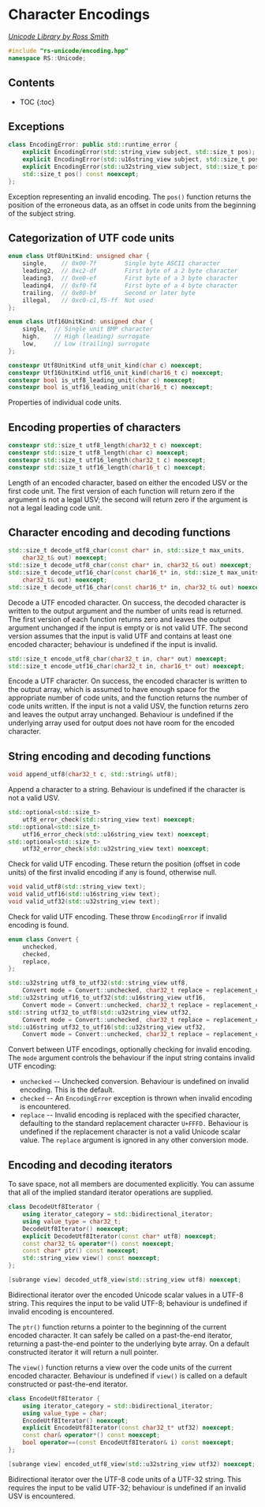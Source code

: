 # Character Encodings

_[Unicode Library by Ross Smith](index.html)_

```c++
#include "rs-unicode/encoding.hpp"
namespace RS::Unicode;
```

## Contents

* TOC
{:toc}

## Exceptions

```c++
class EncodingError: public std::runtime_error {
    explicit EncodingError(std::string_view subject, std::size_t pos);
    explicit EncodingError(std::u16string_view subject, std::size_t pos);
    explicit EncodingError(std::u32string_view subject, std::size_t pos);
    std::size_t pos() const noexcept;
};
```

Exception representing an invalid encoding. The `pos()` function returns the
position of the erroneous data, as an offset in code units from the beginning
of the subject string.

## Categorization of UTF code units

```c++
enum class Utf8UnitKind: unsigned char {
    single,    // 0x00-7f        Single byte ASCII character
    leading2,  // 0xc2-df        First byte of a 2 byte character
    leading3,  // 0xe0-ef        First byte of a 3 byte character
    leading4,  // 0xf0-f4        First byte of a 4 byte character
    trailing,  // 0x80-bf        Second or later byte
    illegal,   // 0xc0-c1,f5-ff  Not used
};

enum class Utf16UnitKind: unsigned char {
    single,  // Single unit BMP character
    high,    // High (leading) surrogate
    low,     // Low (trailing) surrogate
};

constexpr Utf8UnitKind utf8_unit_kind(char c) noexcept;
constexpr Utf16UnitKind utf16_unit_kind(char16_t c) noexcept;
constexpr bool is_utf8_leading_unit(char c) noexcept;
constexpr bool is_utf16_leading_unit(char16_t c) noexcept;
```

Properties of individual code units.

## Encoding properties of characters

```c++
constexpr std::size_t utf8_length(char32_t c) noexcept;
constexpr std::size_t utf8_length(char c) noexcept;
constexpr std::size_t utf16_length(char32_t c) noexcept;
constexpr std::size_t utf16_length(char16_t c) noexcept;
```

Length of an encoded character, based on either the encoded USV or the first
code unit. The first version of each function will return zero if the
argument is not a legal USV; the second will return zero if the argument is
not a legal leading code unit.

## Character encoding and decoding functions

```c++
std::size_t decode_utf8_char(const char* in, std::size_t max_units,
    char32_t& out) noexcept;
std::size_t decode_utf8_char(const char* in, char32_t& out) noexcept;
std::size_t decode_utf16_char(const char16_t* in, std::size_t max_units,
    char32_t& out) noexcept;
std::size_t decode_utf16_char(const char16_t* in, char32_t& out) noexcept;
```

Decode a UTF encoded character. On success, the decoded character is written
to the output argument and the number of units read is returned. The first
version of each function returns zero and leaves the output argument
unchanged if the input is empty or is not valid UTF. The second version
assumes that the input is valid UTF and contains at least one encoded
character; behaviour is undefined if the input is invalid.

```c++
std::size_t encode_utf8_char(char32_t in, char* out) noexcept;
std::size_t encode_utf16_char(char32_t in, char16_t* out) noexcept;
```

Encode a UTF character. On success, the encoded character is written to the
output array, which is assumed to have enough space for the appropriate
number of code units, and the function returns the number of code units
written. If the input is not a valid USV, the function returns zero and
leaves the output array unchanged. Behaviour is undefined if the underlying
array used for output does not have room for the encoded character.

## String encoding and decoding functions

```c++
void append_utf8(char32_t c, std::string& utf8);
```

Append a character to a string. Behaviour is undefined if the character is not
a valid USV.

```c++
std::optional<std::size_t>
    utf8_error_check(std::string_view text) noexcept;
std::optional<std::size_t>
    utf16_error_check(std::u16string_view text) noexcept;
std::optional<std::size_t>
    utf32_error_check(std::u32string_view text) noexcept;
```

Check for valid UTF encoding. These return the position (offset in code units)
of the first invalid encoding if any is found, otherwise null.

```c++
void valid_utf8(std::string_view text);
void valid_utf16(std::u16string_view text);
void valid_utf32(std::u32string_view text);
```

Check for valid UTF encoding. These throw `EncodingError` if invalid encoding
is found.

```c++
enum class Convert {
    unchecked,
    checked,
    replace,
};

std::u32string utf8_to_utf32(std::string_view utf8,
    Convert mode = Convert::unchecked, char32_t replace = replacement_char);
std::u32string utf16_to_utf32(std::u16string_view utf16,
    Convert mode = Convert::unchecked, char32_t replace = replacement_char);
std::string utf32_to_utf8(std::u32string_view utf32,
    Convert mode = Convert::unchecked, char32_t replace = replacement_char);
std::u16string utf32_to_utf16(std::u32string_view utf32,
    Convert mode = Convert::unchecked, char32_t replace = replacement_char);
```

Convert between UTF encodings, optionally checking for invalid encoding. The
`mode` argument controls the behaviour if the input string contains invalid
UTF encoding:

* `unchecked` -- Unchecked conversion. Behaviour is undefined on invalid
  encoding. This is the default.
* `checked` -- An `EncodingError` exception is thrown when invalid encoding is
  encountered.
* `replace` -- Invalid encoding is replaced with the specified character,
  defaulting to the standard replacement character `U+FFFD.` Behaviour is
  undefined if the replacement character is not a valid Unicode scalar value.
  The `replace` argument is ignored in any other conversion mode.

## Encoding and decoding iterators

To save space, not all members are documented explicitly. You can assume that
all of the implied standard iterator operations are supplied.

```c++
class DecodeUtf8Iterator {
    using iterator_category = std::bidirectional_iterator;
    using value_type = char32_t;
    DecodeUtf8Iterator() noexcept;
    explicit DecodeUtf8Iterator(const char* utf8) noexcept;
    const char32_t& operator*() const noexcept;
    const char* ptr() const noexcept;
    std::string_view view() const noexcept;
};

[subrange view] decoded_utf8_view(std::string_view utf8) noexcept;
```

Bidirectional iterator over the encoded Unicode scalar values in a UTF-8
string. This requires the input to be valid UTF-8; behaviour is undefined if
invalid encoding is encountered.

The `ptr()` function returns a pointer to the beginning of the current encoded
character. It can safely be called on a past-the-end iterator, returning a
past-the-end pointer to the underlying byte array. On a default constructed
iterator it will return a null pointer.

The `view()` function returns a view over the code units of the current
encoded character. Behaviour is undefined if `view()` is called on a default
constructed or past-the-end iterator.

```c++
class EncodeUtf8Iterator {
    using iterator_category = std::bidirectional_iterator;
    using value_type = char;
    EncodeUtf8Iterator() noexcept;
    explicit EncodeUtf8Iterator(const char32_t* utf32) noexcept;
    const char& operator*() const noexcept;
    bool operator==(const EncodeUtf8Iterator& i) const noexcept;
};

[subrange view] encoded_utf8_view(std::u32string_view utf32) noexcept;
```

Bidirectional iterator over the UTF-8 code units of a UTF-32 string. This
requires the input to be valid UTF-32; behaviour is undefined if an invalid
USV is encountered.
